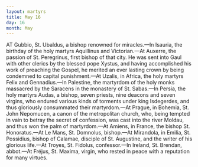 ```yaml
---
layout: martyrs
title: May 16
day: 16
month: May
---
```

AT Gubbio, St. Ubaldus, a bishop renowned for
miracles.&mdash;In Isauria, the birthday of the holy
martyrs Aquillinus and Victorian.&mdash;At Auxerre, the
passion of St. Peregrinus, first bishop of that city.
He was sent into Gaul with other clerics by the
blessed pope Xystus, and having accomplished his
work of preaching the Gospel, he merited an ever
lasting crown by being condemned to capital punishment.&mdash;At Uzalis, in Africa, the holy martyrs Felix
and Gennadius.&mdash;In Palestine, the martyrdom of
the holy monks massacred by the Saracens in the
monastery of St. Sabas.&mdash;In Persia, the holy martyrs
Audas, a bishop, seven priests, nine deacons and
seven virgins, who endured various kinds of torments
under king Isdegerdes, and thus gloriously consummated their martyrdom.&mdash;At Prague, in Bohemia,
St. John Nepomucen, a canon of the metropolitan
church, who, being tempted in vain to betray the
secret of confession, was cast into the river Moldau,
and thus won the palm of martyrdom.&mdash;At Amiens,
in France, the bishop St. Honoratus.&mdash;At Le Mans,
St. Domnolus, bishop.&mdash;At Mirandola, in Emilia,
St. Possidius, bishop of Calamae, disciple of St. Augustine, and the writer of his glorious life.&mdash;At
Troyes, St. Fidolus, confessor.&mdash;In Ireland, St.
Brendan, abbot.&mdash;At Fréjus, St. Maxima, virgin,
who rested in peace with a reputation for many
virtues.

